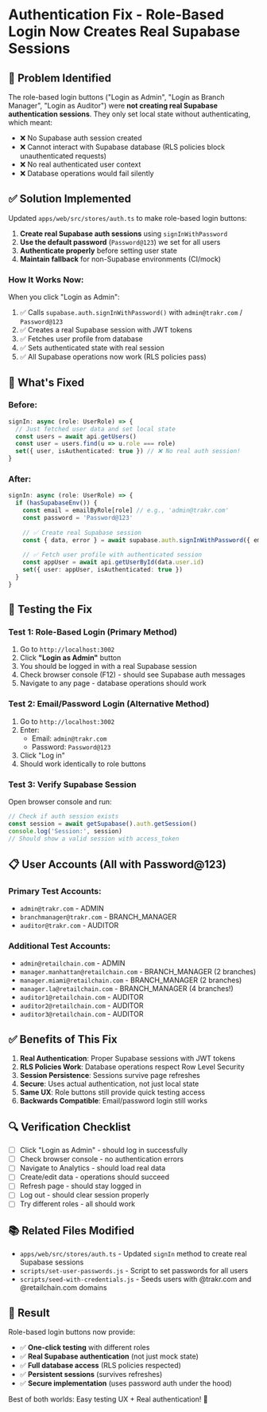 # Authentication Fix - Role-Based Login Now Creates Real Supabase Sessions

## 🔧 **Problem Identified**

The role-based login buttons ("Login as Admin", "Login as Branch Manager", "Login as Auditor") were **not creating real Supabase authentication sessions**. They only set local state without authenticating, which meant:

- ❌ No Supabase auth session created
- ❌ Cannot interact with Supabase database (RLS policies block unauthenticated requests)
- ❌ No real authenticated user context
- ❌ Database operations would fail silently

## ✅ **Solution Implemented**

Updated `apps/web/src/stores/auth.ts` to make role-based login buttons:

1. **Create real Supabase auth sessions** using `signInWithPassword`
2. **Use the default password** (`Password@123`) we set for all users
3. **Authenticate properly** before setting user state
4. **Maintain fallback** for non-Supabase environments (CI/mock)

### **How It Works Now:**

When you click "Login as Admin":
1. ✅ Calls `supabase.auth.signInWithPassword()` with `admin@trakr.com` / `Password@123`
2. ✅ Creates a real Supabase session with JWT tokens
3. ✅ Fetches user profile from database
4. ✅ Sets authenticated state with real session
5. ✅ All Supabase operations now work (RLS policies pass)

## 🎯 **What's Fixed**

### **Before:**
```typescript
signIn: async (role: UserRole) => {
  // Just fetched user data and set local state
  const users = await api.getUsers()
  const user = users.find(u => u.role === role)
  set({ user, isAuthenticated: true }) // ❌ No real auth session!
}
```

### **After:**
```typescript
signIn: async (role: UserRole) => {
  if (hasSupabaseEnv()) {
    const email = emailByRole[role] // e.g., 'admin@trakr.com'
    const password = 'Password@123'
    
    // ✅ Create real Supabase session
    const { data, error } = await supabase.auth.signInWithPassword({ email, password })
    
    // ✅ Fetch user profile with authenticated session
    const appUser = await api.getUserById(data.user.id)
    set({ user: appUser, isAuthenticated: true })
  }
}
```

## 🚀 **Testing the Fix**

### **Test 1: Role-Based Login (Primary Method)**
1. Go to `http://localhost:3002`
2. Click **"Login as Admin"** button
3. You should be logged in with a real Supabase session
4. Check browser console (F12) - should see Supabase auth messages
5. Navigate to any page - database operations should work

### **Test 2: Email/Password Login (Alternative Method)**
1. Go to `http://localhost:3002`
2. Enter:
   - Email: `admin@trakr.com`
   - Password: `Password@123`
3. Click "Log in"
4. Should work identically to role buttons

### **Test 3: Verify Supabase Session**
Open browser console and run:
```javascript
// Check if auth session exists
const session = await getSupabase().auth.getSession()
console.log('Session:', session)
// Should show a valid session with access_token
```

## 📋 **User Accounts (All with Password@123)**

### **Primary Test Accounts:**
- `admin@trakr.com` - ADMIN
- `branchmanager@trakr.com` - BRANCH_MANAGER
- `auditor@trakr.com` - AUDITOR

### **Additional Test Accounts:**
- `admin@retailchain.com` - ADMIN
- `manager.manhattan@retailchain.com` - BRANCH_MANAGER (2 branches)
- `manager.miami@retailchain.com` - BRANCH_MANAGER (2 branches)
- `manager.la@retailchain.com` - BRANCH_MANAGER (4 branches!)
- `auditor1@retailchain.com` - AUDITOR
- `auditor2@retailchain.com` - AUDITOR
- `auditor3@retailchain.com` - AUDITOR

## ✅ **Benefits of This Fix**

1. **Real Authentication**: Proper Supabase sessions with JWT tokens
2. **RLS Policies Work**: Database operations respect Row Level Security
3. **Session Persistence**: Sessions survive page refreshes
4. **Secure**: Uses actual authentication, not just local state
5. **Same UX**: Role buttons still provide quick testing access
6. **Backwards Compatible**: Email/password login still works

## 🔍 **Verification Checklist**

- [ ] Click "Login as Admin" - should log in successfully
- [ ] Check browser console - no authentication errors
- [ ] Navigate to Analytics - should load real data
- [ ] Create/edit data - operations should succeed
- [ ] Refresh page - should stay logged in
- [ ] Log out - should clear session properly
- [ ] Try different roles - all should work

## 📚 **Related Files Modified**

- `apps/web/src/stores/auth.ts` - Updated `signIn` method to create real Supabase sessions
- `scripts/set-user-passwords.js` - Script to set passwords for all users
- `scripts/seed-with-credentials.js` - Seeds users with @trakr.com and @retailchain.com domains

## 🎉 **Result**

Role-based login buttons now provide:
- ✅ **One-click testing** with different roles
- ✅ **Real Supabase authentication** (not just mock state)
- ✅ **Full database access** (RLS policies respected)
- ✅ **Persistent sessions** (survives refreshes)
- ✅ **Secure implementation** (uses password auth under the hood)

Best of both worlds: Easy testing UX + Real authentication! 🚀
